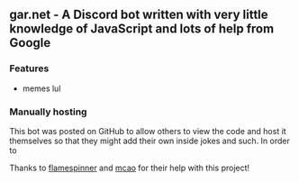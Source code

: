 ## gar.net - A Discord bot written with very little knowledge of JavaScript and lots of help from Google

### Features
- memes lul

### Manually hosting
This bot was posted on GitHub to allow others to view the code and host it themselves so that they might add their own inside jokes and such. In order to 


Thanks to [flamespinner](https://github.com/flamespinner) and [mcao](https://github.com/mcao) for their help with this project!
